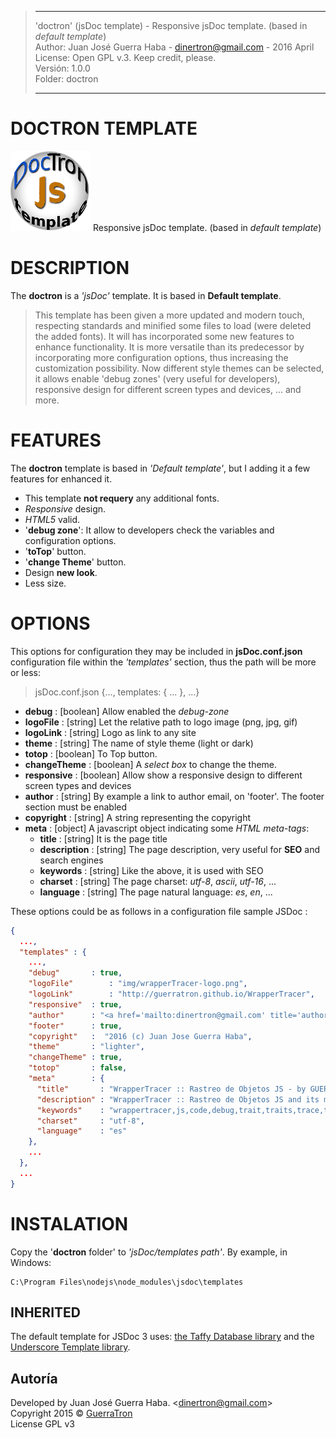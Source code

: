> -----------------------------------------------------------------------------------------------------
>   'doctron' (jsDoc template) - Responsive jsDoc template. (based in *default template*)  
>   Author: Juan José Guerra Haba - <dinertron@gmail.com> - 2016 April  
>   License: Open GPL v.3. Keep credit, please.  
>   Versión: 1.0.0  
>   Folder: doctron  
>   
> ----------------------------------------------------------------------------------------------------

# DOCTRON TEMPLATE
[![doctron logo](./static/img/doctron-logo.png "doctron Github page")](http://guerratron.github.io/doctron "Doctron Page") 
Responsive jsDoc template. (based in *default template*) 

# DESCRIPTION
The **doctron** is a *'jsDoc'* template. It is based in **Default template**.  

> This template has been given a more updated and modern touch, respecting standards and minified some files to load (were deleted the added fonts). 
> It will has incorporated some new features to enhance functionality. It is more versatile than its predecessor by incorporating more configuration options, thus increasing the customization possibility.
> Now different style themes can be selected, it allows enable 'debug zones' (very useful for developers), responsive design for different screen types and devices, ... and more.

# FEATURES
The **doctron** template is based in *'Default template'*, but I adding it a few features for enhanced it.  
  - This template **not requery** any additional fonts.  
  - *Responsive* design.  
  - *HTML5* valid.  
  - '**debug zone**': It allow to developers check the variables and configuration options.  
  - '**toTop**' button.  
  - '**change Theme**' button.  
  - Design **new look**.
  - Less size. 

# OPTIONS
This options for configuration they may be included in **jsDoc.conf.json** configuration file within the *'templates'* section, thus the path will be more or less: 
  > jsDoc.conf.json {..., templates: { ... }, ...}  
  
  - **debug** : [boolean] Allow enabled the *debug-zone*
  - **logoFile**  : [string] Let the relative path to logo image (png, jpg, gif)
  - **logoLink**  : [string] Logo as link to any site
  - **theme** : [string] The name of style theme (light or dark)
  - **totop** : [boolean] To Top button.
  - **changeTheme**  : [boolean] A *select box* to change the theme.
  - **responsive**    : [boolean] Allow show a responsive design to different screen types and devices
  - **author**        : [string]  By example a link to author email, on 'footer'. The footer section must be enabled
  - **copyright**     : [string] A string representing the copyright
  - **meta**          : [object] A javascript object indicating some *HTML meta-tags*:
    - **title**       : [string] It is the page title
    - **description** : [string] The page description, very useful for **SEO** and search engines
    - **keywords**    : [string] Like the above, it is used with SEO
    - **charset**     : [string] The page charset: *utf-8*, *ascii*, *utf-16*, ...
    - **language**    : [string] The page natural language: *es*, *en*, ...
  
These options could be as follows in a configuration file sample JSDoc :
````JSON
{
  ...,
  "templates" : {
    ...,
    "debug"       : true,
    "logoFile"        : "img/wrapperTracer-logo.png",
    "logoLink"        : "http://guerratron.github.io/WrapperTracer",
    "responsive"  : true,
    "author"      : "<a href='mailto:dinertron@gmail.com' title='author'>GuerraTron</a>",
    "footer"      : true,
    "copyright"   :  "2016 (c) Juan Jose Guerra Haba",
    "theme"       : "lighter",
    "changeTheme" : true,
    "totop"       : false,
    "meta"        : {
      "title"       : "WrapperTracer :: Rastreo de Objetos JS - by GUERRATRON",
      "description" : "WrapperTracer :: Rastreo de Objetos JS and its methods traits - by GUERRATRON",
      "keywords"    : "wrappertracer,js,code,debug,trait,traits,trace,tracer,wrapper,guerratron",
      "charset"     : "utf-8",
      "language"    : "es"
    },
    ...
  },
  ...
}
````

# INSTALATION
Copy the '**doctron** folder' to *'jsDoc/templates path'*. By example, in Windows: 
````TXT
C:\Program Files\nodejs\node_modules\jsdoc\templates
````

## INHERITED
The default template for JSDoc 3 uses: [the Taffy Database library](http://taffydb.com/) and the [Underscore Template library](http://documentcloud.github.com/underscore/#template).

## Autoría
Developed by Juan José Guerra Haba. &lt;dinertron@gmail.com&gt;    
Copyright 2015 &copy; <a href="&#x6d;&#97;&#105;&#108;&#116;&#x6f;&#x3a;&#100;&#105;&#110;&#x65;&#x72;&#x74;&#114;&#x6f;&#110;&#64;&#x67;&#109;&#x61;&#x69;&#x6c;&#46;&#99;&#x6f;&#x6d;" title="author">GuerraTron</a>  
License GPL v3